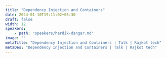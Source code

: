 ```yaml
---
title: "Dependency Injection and Containers"
date: 2024-01-10T19:11:02+05:30
draft: false
width: 12
speakers:
    - path: "speakers/hardik-dangar.md"
image: ""
metaTitle: "Dependency Injection and Containers | Talk | Rajkot tech"
metaDes: "Dependency Injection and Containers | Talk | Rajkot tech"
---
```


